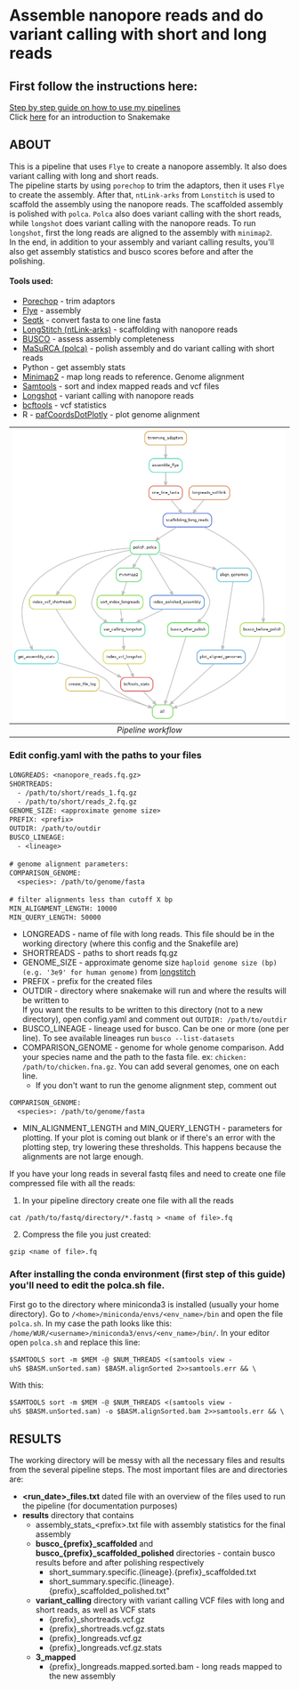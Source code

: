 # Assemble nanopore reads and do variant calling with short and long reads

## First follow the instructions here:
[Step by step guide on how to use my pipelines](https://carolinapb.github.io/2021-06-23-how-to-run-my-pipelines/)  
Click [here](https://github.com/CarolinaPB/snakemake-template/blob/master/Short%20introduction%20to%20Snakemake.pdf) for an introduction to Snakemake

## ABOUT
This is a pipeline that uses `Flye` to create a nanopore assembly. It also does variant calling with long and short reads.  
The pipeline starts by using `porechop` to trim the adaptors, then it uses `Flye` to create the assembly. After that, `ntLink-arks` from `Lonstitch` is used to scaffold the assembly using the nanopore reads. The scaffolded assembly is polished with `polca`. `Polca` also does variant calling with the short reads, while `longshot` does variant calling with the nanopore reads. To run `longshot`, first the long reads are aligned to the assembly with `minimap2`.  
In the end, in addition to your assembly and variant calling results, you'll also get assembly statistics and busco scores before and after the polishing.

#### Tools used:
- [Porechop](https://github.com/rrwick/Porechop) - trim adaptors
- [Flye](https://github.com/fenderglass/Flye) - assembly
- [Seqtk](https://github.com/lh3/seqtk) - convert fasta to one line fasta
- [LongStitch (ntLink-arks)](https://github.com/bcgsc/longstitch) - scaffolding with nanopore reads
- [BUSCO](https://busco.ezlab.org/) - assess assembly completeness
- [MaSuRCA (polca)](https://github.com/alekseyzimin/masurca) - polish assembly and do variant calling with short reads
- Python - get assembly stats
- [Minimap2](https://github.com/lh3/minimap2) - map long reads to reference. Genome alignment
- [Samtools](http://www.htslib.org/) - sort and index mapped reads and vcf files
- [Longshot](https://github.com/pjedge/longshot) - variant calling with nanopore reads
- [bcftools](https://samtools.github.io/bcftools/bcftools.html) - vcf statistics
- R - [pafCoordsDotPlotly](https://github.com/tpoorten/dotPlotly) - plot genome alignment 

| ![DAG](https://github.com/CarolinaPB/nanopore-assembly/blob/master/workflow.png) |
|:--:|
|*Pipeline workflow* |


### Edit config.yaml with the paths to your files
```
LONGREADS: <nanopore_reads.fq.gz>
SHORTREADS:
  - /path/to/short/reads_1.fq.gz
  - /path/to/short/reads_2.fq.gz
GENOME_SIZE: <approximate genome size>
PREFIX: <prefix>
OUTDIR: /path/to/outdir
BUSCO_LINEAGE:
  - <lineage>

# genome alignment parameters:
COMPARISON_GENOME: 
  <species>: /path/to/genome/fasta

# filter alignments less than cutoff X bp
MIN_ALIGNMENT_LENGTH: 10000
MIN_QUERY_LENGTH: 50000
```
- LONGREADS - name of file with long reads. This file should be in the working directory (where this config and the Snakefile are)
- SHORTREADS - paths to short reads fq.gz
- GENOME_SIZE - approximate genome size ```haploid genome size (bp)(e.g. '3e9' for human genome)``` from [longstitch](https://github.com/bcgsc/longstitch#full-help-page)
- PREFIX -  prefix for the created files
- OUTDIR - directory where snakemake will run and where the results will be written to  
  If you want the results to be written to this directory (not to a new directory), open config.yaml and comment out `OUTDIR: /path/to/outdir`
- BUSCO_LINEAGE - lineage used for busco. Can be one or more (one per line). To see available lineages run `busco --list-datasets`
- COMPARISON_GENOME - genome for whole genome comparison. Add your species name and the path to the fasta file. ex: `chicken: /path/to/chicken.fna.gz`. You can add several genomes, one on each line.   
  - If you don't want to run the genome alignment step, comment out 
```
COMPARISON_GENOME: 
  <species>: /path/to/genome/fasta
```
- MIN_ALIGNMENT_LENGTH and MIN_QUERY_LENGTH - parameters for plotting. If your plot is coming out blank or if there's an error with the plotting step, try lowering these thresholds. This happens because the alignments are not large enough.


If you have your long reads in several fastq files and need to create one file compressed file with all the reads:
1. In your pipeline directory create one file with all the reads
```
cat /path/to/fastq/directory/*.fastq > <name of file>.fq
```
2. Compress the file you just created:
```
gzip <name of file>.fq
```

### After installing the conda environment (first step of this guide) you'll need to edit the polca.sh file.
First go to the directory where miniconda3 is installed (usually your home directory). Go to `/<home>/miniconda/envs/<env_name>/bin` and open the file `polca.sh`. In my case the path looks like this: `/home/WUR/<username>/miniconda3/envs/<env_name>/bin/`. In your editor open `polca.sh` and replace this line:
```
$SAMTOOLS sort -m $MEM -@ $NUM_THREADS <(samtools view -uhS $BASM.unSorted.sam) $BASM.alignSorted 2>>samtools.err && \
```
With this:
```
$SAMTOOLS sort -m $MEM -@ $NUM_THREADS <(samtools view -uhS $BASM.unSorted.sam) -o $BASM.alignSorted.bam 2>>samtools.err && \
```

## RESULTS
The working directory will be messy with all the necessary files and results from the several pipeline steps.
The most important files are and directories are:  
- **<run_date>_files.txt** dated file with an overview of the files used to run the pipeline (for documentation purposes)
- **results** directory that contains
  - assembly_stats_\<prefix>.txt file with assembly statistics for the final assembly
  - **busco_{prefix}_scaffolded** and **busco_{prefix}_scaffolded_polished** directories - contain busco results before and after polishing respectively
    - short_summary.specific.{lineage}.{prefix}_scaffolded.txt
    - short_summary.specific.{lineage}.{prefix}_scaffolded_polished.txt"
  - **variant_calling** directory with variant calling VCF files with long and short reads, as well as VCF stats
    - {prefix}_shortreads.vcf.gz
    - {prefix}_shortreads.vcf.gz.stats
    - {prefix}_longreads.vcf.gz
    - {prefix}_longreads.vcf.gz.stats
  - **3_mapped**
    - {prefix}_longreads.mapped.sorted.bam - long reads mapped to the new assembly

